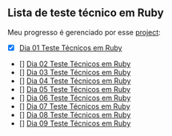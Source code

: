 ![]()
## Lista de teste técnico em Ruby

Meu progresso é gerenciado por esse [project]():
- [x] [Dia 01 Teste Técnicos em Ruby]()
- [] [Dia 02 Teste Técnicos em Ruby]()
- [] [Dia 03 Teste Técnicos em Ruby]()
- [] [Dia 04 Teste Técnicos em Ruby]()
- [] [Dia 05 Teste Técnicos em Ruby]()
- [] [Dia 06 Teste Técnicos em Ruby]()
- [] [Dia 07 Teste Técnicos em Ruby]()
- [] [Dia 08 Teste Técnicos em Ruby]()
- [] [Dia 09 Teste Técnicos em Ruby]()
